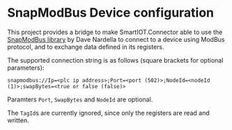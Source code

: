 # SnapModBus Device configuration

This project provides a bridge to make SmartIOT.Connector able to use the [SnapModBus library](https://snapmodbus.sourceforge.io/) by Dave Nardella to connect to a device using ModBus protocol, and to exchange data defined in its registers.

The supported connection string is as follows (square brackets for optional parameters):

```text
snapmodbus://Ip=<plc ip address>;Port=<port (502)>;NodeId=<nodeId (1)>;swapBytes=<true or false (false)>
```

Paramters `Port`, `SwapBytes` and `NodeId` are optional.

The `TagId`s are currently ignored, since only the registers are read and written.
